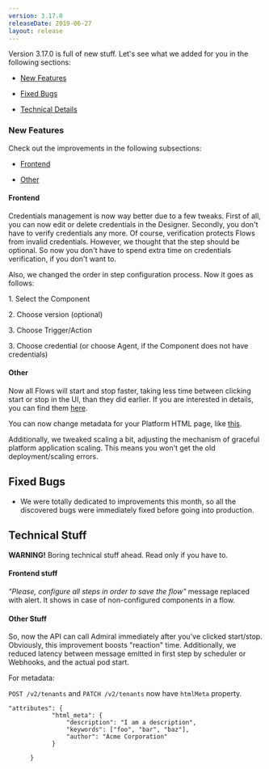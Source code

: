 ```yaml
---
version: 3.17.0
releaseDate: 2019-06-27
layout: release
---
```


Version 3.17.0 is full of new stuff. Let's see what we added for you in the following sections:

-   [New Features](#new-features)

-   [Fixed Bugs](#fixed-bugs)

-   [Technical Details](#technical-stuff)

### New Features

Check out the improvements in the following subsections:

-   [Frontend](#frontend)

-   [Other](#other)


#### Frontend

Credentials management is now way better due to a few tweaks. First of all, you can now edit or delete credentials in the Designer. Secondly, you don't have to verify credentials any more. Of course, verification  protects Flows from invalid credentials. However, we thought that the step should be optional. So now you don't have to spend extra time on credentials verification, if you don't want to.

Also, we changed the order in step configuration process. Now it goes as follows:

1\. Select the Component

2\. Choose version (optional)

3\. Choose Trigger/Action

3\. Choose credential (or choose Agent, if the Component does not have credentials)


#### Other

Now all Flows will start and stop faster, taking less time between clicking start or stop in the UI, than they did earlier. If you are interested in details, you can find them [here](#other-stuff).

You can now change metadata for your Platform HTML page, like [this](#other-stuff).

Additionally, we tweaked scaling a bit, adjusting the mechanism of graceful platform application scaling. This means you won't get the old deployment/scaling errors.


## Fixed Bugs

- We were totally dedicated to improvements this month, so all the discovered bugs were immediately fixed before going into production.


## Technical Stuff

**WARNING!** Boring technical stuff ahead. Read only if you have to.

#### Frontend stuff

*"Please, configure all steps in order to save the flow"* message replaced with alert. It shows in case of non-configured components in a flow.


#### Other Stuff

So, now the API can call Admiral immediately after you've clicked start/stop. Obviously, this improvement boosts "reaction" time. Additionally, we reduced latency between message emitted in first step by scheduler or Webhooks, and the actual pod start.

For metadata:

`POST /v2/tenants` and `PATCH /v2/tenants` now have `htmlMeta` property.

```
"attributes": {
        	"html_meta": {
        		"description": "I am a description",
        		"keywords": ["foo", "bar", "baz"],
        		"author": "Acme Corporation"
    		}

      }
```
